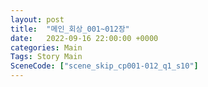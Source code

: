 ```yaml
---
layout: post
title:  "메인_회상_001~012장"
date:   2022-09-16 22:00:00 +0000
categories: Main
Tags: Story Main
SceneCode: ["scene_skip_cp001-012_q1_s10"]
---
```

